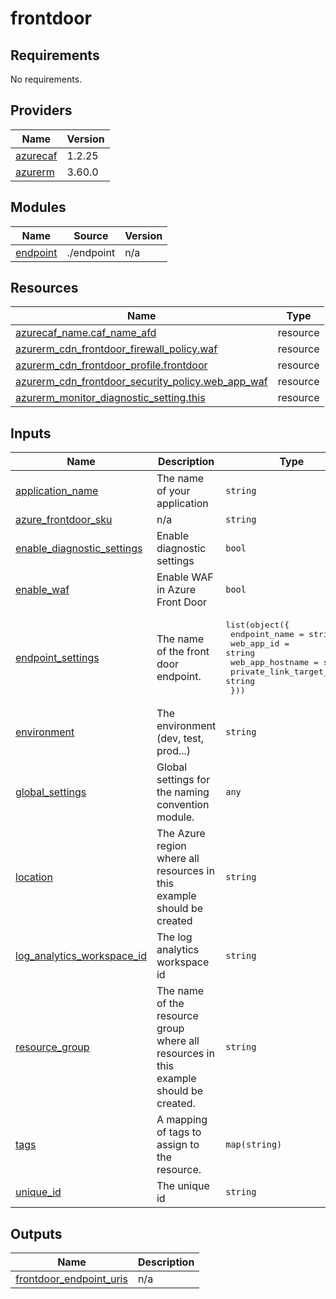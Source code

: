 # frontdoor

<!-- BEGINNING OF PRE-COMMIT-TERRAFORM DOCS HOOK -->
## Requirements

No requirements.

## Providers

| Name | Version |
|------|---------|
| <a name="provider_azurecaf"></a> [azurecaf](#provider\_azurecaf) | 1.2.25 |
| <a name="provider_azurerm"></a> [azurerm](#provider\_azurerm) | 3.60.0 |

## Modules

| Name | Source | Version |
|------|--------|---------|
| <a name="module_endpoint"></a> [endpoint](#module\_endpoint) | ./endpoint | n/a |

## Resources

| Name | Type |
|------|------|
| [azurecaf_name.caf_name_afd](https://registry.terraform.io/providers/aztfmod/azurecaf/latest/docs/resources/name) | resource |
| [azurerm_cdn_frontdoor_firewall_policy.waf](https://registry.terraform.io/providers/hashicorp/azurerm/latest/docs/resources/cdn_frontdoor_firewall_policy) | resource |
| [azurerm_cdn_frontdoor_profile.frontdoor](https://registry.terraform.io/providers/hashicorp/azurerm/latest/docs/resources/cdn_frontdoor_profile) | resource |
| [azurerm_cdn_frontdoor_security_policy.web_app_waf](https://registry.terraform.io/providers/hashicorp/azurerm/latest/docs/resources/cdn_frontdoor_security_policy) | resource |
| [azurerm_monitor_diagnostic_setting.this](https://registry.terraform.io/providers/hashicorp/azurerm/latest/docs/resources/monitor_diagnostic_setting) | resource |

## Inputs

| Name | Description | Type | Default | Required |
|------|-------------|------|---------|:--------:|
| <a name="input_application_name"></a> [application\_name](#input\_application\_name) | The name of your application | `string` | n/a | yes |
| <a name="input_azure_frontdoor_sku"></a> [azure\_frontdoor\_sku](#input\_azure\_frontdoor\_sku) | n/a | `string` | `"Premium_AzureFrontDoor"` | no |
| <a name="input_enable_diagnostic_settings"></a> [enable\_diagnostic\_settings](#input\_enable\_diagnostic\_settings) | Enable diagnostic settings | `bool` | `false` | no |
| <a name="input_enable_waf"></a> [enable\_waf](#input\_enable\_waf) | Enable WAF in Azure Front Door | `bool` | `true` | no |
| <a name="input_endpoint_settings"></a> [endpoint\_settings](#input\_endpoint\_settings) | The name of the front door endpoint. | <pre>list(object({<br>    endpoint_name            = string<br>    web_app_id               = string<br>    web_app_hostname         = string<br>    private_link_target_type = string<br>  }))</pre> | n/a | yes |
| <a name="input_environment"></a> [environment](#input\_environment) | The environment (dev, test, prod...) | `string` | `"dev"` | no |
| <a name="input_global_settings"></a> [global\_settings](#input\_global\_settings) | Global settings for the naming convention module. | `any` | n/a | yes |
| <a name="input_location"></a> [location](#input\_location) | The Azure region where all resources in this example should be created | `string` | `"westus2"` | no |
| <a name="input_log_analytics_workspace_id"></a> [log\_analytics\_workspace\_id](#input\_log\_analytics\_workspace\_id) | The log analytics workspace id | `string` | n/a | yes |
| <a name="input_resource_group"></a> [resource\_group](#input\_resource\_group) | The name of the resource group where all resources in this example should be created. | `string` | n/a | yes |
| <a name="input_tags"></a> [tags](#input\_tags) | A mapping of tags to assign to the resource. | `map(string)` | `{}` | no |
| <a name="input_unique_id"></a> [unique\_id](#input\_unique\_id) | The unique id | `string` | n/a | yes |

## Outputs

| Name | Description |
|------|-------------|
| <a name="output_frontdoor_endpoint_uris"></a> [frontdoor\_endpoint\_uris](#output\_frontdoor\_endpoint\_uris) | n/a |
<!-- END OF PRE-COMMIT-TERRAFORM DOCS HOOK -->
